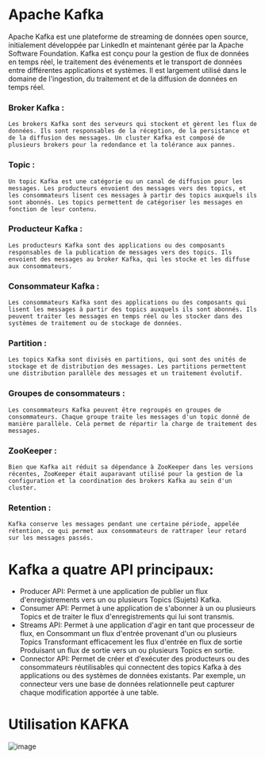 # Apache Kafka

Apache Kafka est une plateforme de streaming de données open source, initialement développée par LinkedIn et maintenant gérée par la Apache Software Foundation. Kafka est conçu pour la gestion de flux de données 
en temps réel, le traitement des événements et le transport de données entre différentes applications et systèmes. Il est largement utilisé dans le domaine de l'ingestion, du traitement et de la diffusion de données 
en temps réel.

### Broker Kafka :
	Les brokers Kafka sont des serveurs qui stockent et gèrent les flux de données. Ils sont responsables de la réception, de la persistance et de la diffusion des messages. Un cluster Kafka est composé de plusieurs brokers pour la redondance et la tolérance aux pannes.
	
	
### Topic :
	Un topic Kafka est une catégorie ou un canal de diffusion pour les messages. Les producteurs envoient des messages vers des topics, et les consommateurs lisent ces messages à partir des topics auxquels ils sont abonnés. Les topics permettent de catégoriser les messages en fonction de leur contenu.
	
	
### Producteur Kafka :
	Les producteurs Kafka sont des applications ou des composants responsables de la publication de messages vers des topics. Ils envoient des messages au broker Kafka, qui les stocke et les diffuse aux consommateurs.
	
	
### Consommateur Kafka :
	Les consommateurs Kafka sont des applications ou des composants qui lisent les messages à partir des topics auxquels ils sont abonnés. Ils peuvent traiter les messages en temps réel ou les stocker dans des systèmes de traitement ou de stockage de données.
	
	
### Partition :
	Les topics Kafka sont divisés en partitions, qui sont des unités de stockage et de distribution des messages. Les partitions permettent une distribution parallèle des messages et un traitement évolutif.
	
	
### Groupes de consommateurs :
	Les consommateurs Kafka peuvent être regroupés en groupes de consommateurs. Chaque groupe traite les messages d'un topic donné de manière parallèle. Cela permet de répartir la charge de traitement des messages.
	
	
### ZooKeeper :
	Bien que Kafka ait réduit sa dépendance à ZooKeeper dans les versions récentes, ZooKeeper était auparavant utilisé pour la gestion de la configuration et la coordination des brokers Kafka au sein d'un cluster.
	
	
### Retention :
	Kafka conserve les messages pendant une certaine période, appelée rétention, ce qui permet aux consommateurs de rattraper leur retard sur les messages passés.


# Kafka a quatre API principaux:

- Producer API: Permet à une application de publier un flux d'enregistrements vers un ou plusieurs Topics (Sujets) Kafka.
- Consumer API: Permet à une application de s'abonner à un ou plusieurs Topics et de traiter le flux d'enregistrements qui lui sont transmis.
- Streams API: Permet à une application d'agir en tant que processeur de flux, en Consommant un flux d'entrée provenant d'un ou plusieurs Topics Transformant efficacement les flux d'entrée en flux de sortie Produisant un flux de sortie vers un ou plusieurs Topics en sortie.
- Connector API: Permet de créer et d'exécuter des producteurs ou des consommateurs réutilisables qui connectent des topics Kafka à des applications ou des systèmes de données existants. Par exemple, un connecteur vers une base de données relationnelle peut capturer chaque modification apportée à une table.

# Utilisation KAFKA

![image](https://github.com/salma-SABROU/KAFKA-TP1/assets/129564311/ec6f117f-a501-4126-a357-294ad36d53fe)

